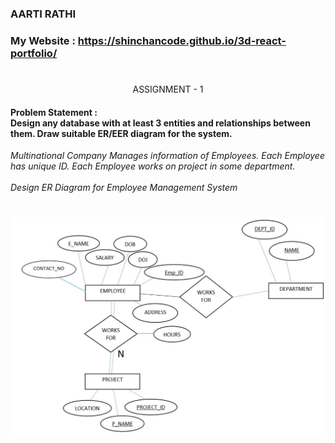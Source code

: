 ### AARTI RATHI
### My Website : https://shinchancode.github.io/3d-react-portfolio/
#

<p align="center"> ASSIGNMENT - 1</p>
<h4> Problem Statement : <br>Design any database with at least 3 entities and relationships between them. Draw suitable ER/EER diagram for 
the system. </h4>

<em>Multinational Company Manages information of Employees. Each Employee has unique ID. Each Employee works on project in some department.<br><br> Design ER Diagram for Employee Management System</em>
#

<img src="https://github.com/shinchancode/DBMS-SQL-Lab/blob/main/Asg1_er.png">
